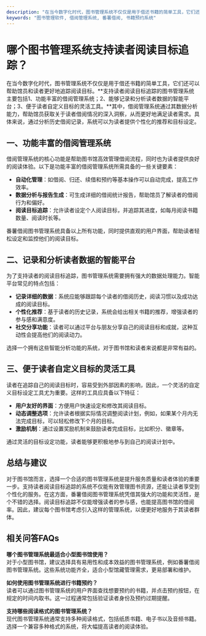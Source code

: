 ```yaml
---
description: "在当今数字化时代，图书管理系统不仅仅是用于借还书籍的简单工具，它们还可以帮助馆员和读者更好地追踪阅读目标。**支持读者阅读目标追踪的图书管理系统主要包括1、功能丰富的借阅管理系统；2、能够记录和分析读者数据的智能平台；3、便于读者自定义目标的灵活工具。**其中，借阅管理系统通过其数据分析能力，帮助馆员获取关于读者借阅情况的深入洞察，从而更好地满足读者需求。具体来说，通过分析历史借阅记录，系统可以为读者提供个性化的推荐和目标设定。"
keywords: "图书管理软件, 借阅管理系统, 番薯借阅, 书籍预约系统"
---
```

# 哪个图书管理系统支持读者阅读目标追踪？

在当今数字化时代，图书管理系统不仅仅是用于借还书籍的简单工具，它们还可以帮助馆员和读者更好地追踪阅读目标。**支持读者阅读目标追踪的图书管理系统主要包括1、功能丰富的借阅管理系统；2、能够记录和分析读者数据的智能平台；3、便于读者自定义目标的灵活工具。**其中，借阅管理系统通过其数据分析能力，帮助馆员获取关于读者借阅情况的深入洞察，从而更好地满足读者需求。具体来说，通过分析历史借阅记录，系统可以为读者提供个性化的推荐和目标设定。

## **一、功能丰富的借阅管理系统**

借阅管理系统的核心功能是帮助图书馆高效管理借阅流程，同时也为读者提供良好的阅读体验。以下是功能丰富的借阅管理系统所需具备的一些关键要素：

- **自动化管理**：如借阅、归还、续借和预约等基本操作可以自动完成，提高工作效率。
- **数据分析与报告生成**：可生成详细的借阅统计报告，帮助馆员了解读者的借阅行为和偏好。
- **阅读目标追踪**：允许读者设定个人阅读目标，并追踪其进度，如每月阅读书籍数量、阅读时长等。

番薯借阅图书管理系统具备以上所有功能，同时提供直观的用户界面，帮助读者轻松设定和监控他们的阅读目标。

## **二、记录和分析读者数据的智能平台**

为了支持读者的阅读目标追踪，图书管理系统需要拥有强大的数据处理能力。智能平台常见的特点包括：

- **记录详细的数据**：系统应能够跟踪每个读者的借阅历史，阅读习惯以及成功达成的阅读目标。
- **个性化推荐**：基于读者的历史记录，系统会给出相关书籍的推荐，增强读者的参与感和满意度。
- **社交分享功能**：读者可以通过平台与朋友分享自己的阅读目标和成就，这种互动性会提高他们的阅读动力。

选择一个拥有这些智能分析功能的系统，对于图书馆和读者来说都是非常有益的。

## **三、便于读者自定义目标的灵活工具**

读者在追踪自己的阅读目标时，容易受到外部因素的影响，因此，一个灵活的自定义目标设定工具尤为重要。这样的工具应具备以下特征：

- **用户友好的界面**：方便用户快速设定和修改其阅读目标。
- **动态调整选项**：允许读者根据实际情况调整阅读计划，例如，如果某个月内无法完成目标，可以轻松修改下个月的目标。
- **激励机制**：通过设置奖励机制来鼓励读者完成目标，比如积分、徽章等。

通过灵活的目标设定功能，读者能够更积极地参与到自己的阅读计划中。

## **总结与建议**

对于图书馆而言，选择一个合适的图书管理系统是提升服务质量和读者体验的重要一步。支持读者阅读目标追踪的系统不仅能有效管理图书资源，还能让读者享受到个性化的服务。在这方面，番薯借阅图书管理系统凭借其强大的功能和灵活性，是个不错的选择。阅读目标追踪不仅能增强读者的参与感，也能提高图书馆的借阅率。因此，建议每个图书馆考虑引入这样的管理系统，以便更好地服务于其读者群体。

## 相关问答FAQs

**哪个图书管理系统最适合小型图书馆使用？**  
对于小型图书馆，建议选择具有易用性和成本效益的图书管理系统，例如番薯借阅图书管理系统。这些系统功能齐全，适合小型馆藏管理需求，更易部署和维护。

**如何使用图书管理系统进行书籍预约？**  
读者可以通过图书管理系统的用户界面查找想要预约的书籍，并点击预约按钮，在规定的时间内取书。这一过程通常包括验证读者身份及预约过期提醒。

**支持哪些阅读格式的图书管理系统？**  
现代图书管理系统通常支持多种阅读格式，包括纸质书籍、电子书以及音频书籍。选择一个兼容多种格式的系统，将大幅提高读者的阅读体验。
